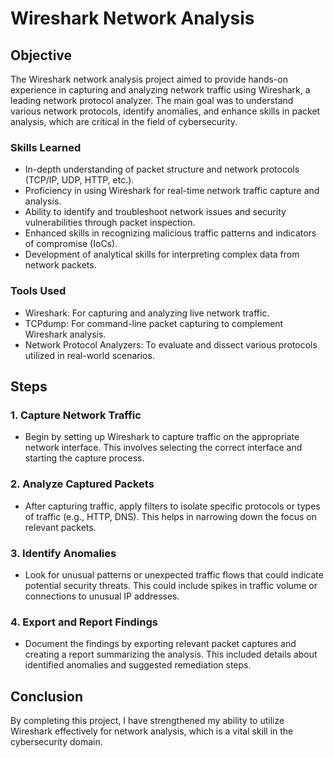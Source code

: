 # Wireshark Network Analysis

## Objective

The Wireshark network analysis project aimed to provide hands-on experience in capturing and analyzing network traffic using Wireshark, a leading network protocol analyzer. The main goal was to understand various network protocols, identify anomalies, and enhance skills in packet analysis, which are critical in the field of cybersecurity.

### Skills Learned

- In-depth understanding of packet structure and network protocols (TCP/IP, UDP, HTTP, etc.).
- Proficiency in using Wireshark for real-time network traffic capture and analysis.
- Ability to identify and troubleshoot network issues and security vulnerabilities through packet inspection.
- Enhanced skills in recognizing malicious traffic patterns and indicators of compromise (IoCs).
- Development of analytical skills for interpreting complex data from network packets.

### Tools Used

- Wireshark: For capturing and analyzing live network traffic.
- TCPdump: For command-line packet capturing to complement Wireshark analysis.
- Network Protocol Analyzers: To evaluate and dissect various protocols utilized in real-world scenarios.

## Steps

### 1. Capture Network Traffic

- Begin by setting up Wireshark to capture traffic on the appropriate network interface. This involves selecting the correct interface and starting the capture process.


### 2. Analyze Captured Packets

- After capturing traffic, apply filters to isolate specific protocols or types of traffic (e.g., HTTP, DNS). This helps in narrowing down the focus on relevant packets.


### 3. Identify Anomalies

- Look for unusual patterns or unexpected traffic flows that could indicate potential security threats. This could include spikes in traffic volume or connections to unusual IP addresses.


### 4. Export and Report Findings

- Document the findings by exporting relevant packet captures and creating a report summarizing the analysis. This included details about identified anomalies and suggested remediation steps.


## Conclusion

By completing this project, I have strengthened my ability to utilize Wireshark effectively for network analysis, which is a vital skill in the cybersecurity domain.
